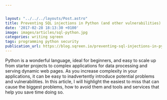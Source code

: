 ```yaml
---


layout: "../../../layouts/Post.astro"
title: Preventing SQL injections in Python (and other vulnerabilities)
date: '2017-02-28 18:13:30 +0100'
image: images/articles/sql-python.jpg
categories: writing sqreen
tags: programming python security
publication_url: https://blog.sqreen.io/preventing-sql-injections-in-python/
---
```


Python is a wonderful language, ideal for beginners, and easy to scale up from starter projects to complex applications for data processing and serving dynamic web pages. As you increase complexity in your applications, it can be easy to inadvertently introduce potential problems and vulnerabilities. In this article, I will highlight the easiest to miss that can cause the biggest problems, how to avoid them and tools and services that help you save time doing so.
